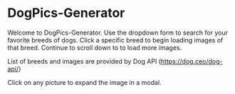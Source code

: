 # DogPics-Generator

Welcome to DogPics-Generator. Use the dropdown form to search for your favorite breeds of dogs.
Click a specific breed to begin loading images of that breed. Continue to scroll down to to load more images.

List of breeds and images are provided by Dog API (https://dog.ceo/dog-api/)

Click on any picture to expand the image in a modal.
